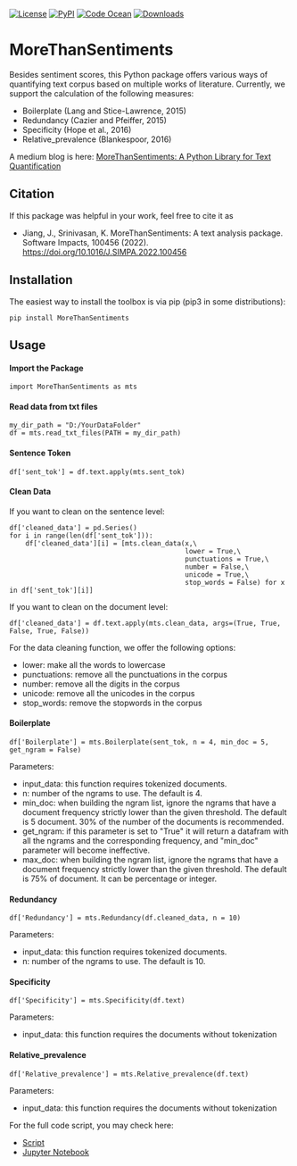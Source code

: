 [![License](https://img.shields.io/badge/License-BSD_3--Clause-green.svg)](https://opensource.org/licenses/BSD-3-Clause)
[![PyPI](https://img.shields.io/pypi/v/morethansentiments)](https://pypi.org/project/morethansentiments/)
[![Code Ocean](https://codeocean.com/codeocean-assets/badge/open-in-code-ocean.svg)](https://codeocean.com/capsule/7670045/tree)
[![Downloads](https://pepy.tech/badge/morethansentiments)](https://pepy.tech/project/morethansentiments)

# MoreThanSentiments
Besides sentiment scores, this Python package offers various ways of quantifying text corpus based on multiple works of literature. Currently, we support the calculation of the following measures:

-   Boilerplate (Lang and Stice-Lawrence, 2015)
-   Redundancy (Cazier and Pfeiffer, 2015)
-   Specificity (Hope et al., 2016)
-   Relative_prevalence (Blankespoor, 2016)

A medium blog is here: [MoreThanSentiments: A Python Library for Text Quantification](https://towardsdatascience.com/morethansentiments-a-python-library-for-text-quantification-e57ff9d51cd5)

## Citation

If this package was helpful in your work, feel free to cite it as

- Jiang, J., Srinivasan, K. MoreThanSentiments: A text analysis package. Software Impacts, 100456 (2022). https://doi.org/10.1016/J.SIMPA.2022.100456

## Installation

The easiest way to install the toolbox is via pip (pip3 in some
distributions):

    pip install MoreThanSentiments
    

## Usage

#### Import the Package

    import MoreThanSentiments as mts
    
#### Read data from txt files

    my_dir_path = "D:/YourDataFolder"
    df = mts.read_txt_files(PATH = my_dir_path)
    
#### Sentence Token

    df['sent_tok'] = df.text.apply(mts.sent_tok)
    
#### Clean Data

If you want to clean on the sentence level:

    df['cleaned_data'] = pd.Series()    
    for i in range(len(df['sent_tok'])):
        df['cleaned_data'][i] = [mts.clean_data(x,\
                                                lower = True,\
                                                punctuations = True,\
                                                number = False,\
                                                unicode = True,\
                                                stop_words = False) for x in df['sent_tok'][i]] 
                                                
If you want to clean on the document level:

    df['cleaned_data'] = df.text.apply(mts.clean_data, args=(True, True, False, True, False))

For the data cleaning function, we offer the following options:
-   lower: make all the words to lowercase
-   punctuations: remove all the punctuations in the corpus
-   number: remove all the digits in the corpus
-   unicode: remove all the unicodes in the corpus
-   stop_words: remove the stopwords in the corpus

#### Boilerplate

    df['Boilerplate'] = mts.Boilerplate(sent_tok, n = 4, min_doc = 5, get_ngram = False)

Parameters:
-   input_data: this function requires tokenized documents.
-   n: number of the ngrams to use. The default is 4.
-   min_doc: when building the ngram list, ignore the ngrams that have a document frequency strictly lower than the given threshold. The default is 5 document. 30% of the number of the documents is recommended.
-   get_ngram: if this parameter is set to "True" it will return a datafram with all the ngrams and the corresponding frequency, and "min_doc" parameter will become ineffective.
-   max_doc: when building the ngram list, ignore the ngrams that have a document frequency strictly lower than the given threshold. The default is 75% of document. It can be percentage or integer.

#### Redundancy

    df['Redundancy'] = mts.Redundancy(df.cleaned_data, n = 10)
    
Parameters:
-   input_data: this function requires tokenized documents.
-   n: number of the ngrams to use. The default is 10.

#### Specificity

    df['Specificity'] = mts.Specificity(df.text)

Parameters:
-   input_data: this function requires the documents without tokenization

#### Relative_prevalence

    df['Relative_prevalence'] = mts.Relative_prevalence(df.text)
    
Parameters:
-   input_data: this function requires the documents without tokenization


For the full code script, you may check here:
-   [Script](https://github.com/jinhangjiang/morethansentiments/blob/main/tests/test_code.py)
-   [Jupyter Notebook](https://github.com/jinhangjiang/morethansentiments/blob/main/Boilerplate.ipynb)
